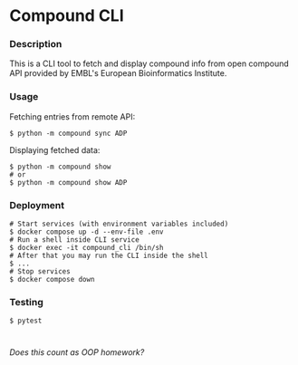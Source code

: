 # Compound CLI
### Description

This is a CLI tool to fetch and display compound info
from open compound API provided by
EMBL's European Bioinformatics Institute.

### Usage
Fetching entries from remote API:
```shell
$ python -m compound sync ADP
```

Displaying fetched data:
```shell
$ python -m compound show
# or
$ python -m compound show ADP
```

### Deployment
```shell
# Start services (with environment variables included)
$ docker compose up -d --env-file .env
# Run a shell inside CLI service
$ docker exec -it compound_cli /bin/sh
# After that you may run the CLI inside the shell
$ ...
# Stop services
$ docker compose down
```

### Testing
```shell
$ pytest
```

#
#
###### Does this count as OOP homework?
